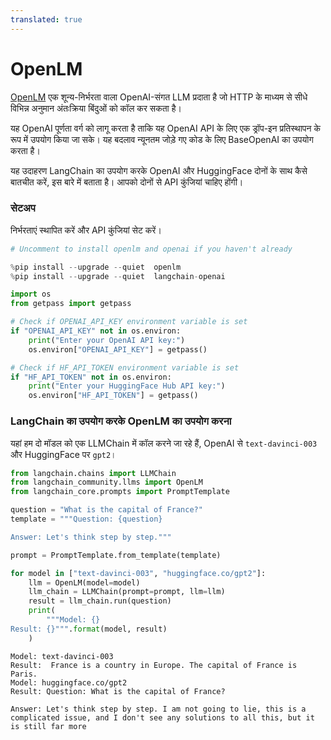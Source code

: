 ```yaml
---
translated: true
---
```


# OpenLM

[OpenLM](https://github.com/r2d4/openlm) एक शून्य-निर्भरता वाला OpenAI-संगत LLM प्रदाता है जो HTTP के माध्यम से सीधे विभिन्न अनुमान अंतःक्रिया बिंदुओं को कॉल कर सकता है।

यह OpenAI पूर्णता वर्ग को लागू करता है ताकि यह OpenAI API के लिए एक ड्रॉप-इन प्रतिस्थापन के रूप में उपयोग किया जा सके। यह बदलाव न्यूनतम जोड़े गए कोड के लिए BaseOpenAI का उपयोग करता है।

यह उदाहरण LangChain का उपयोग करके OpenAI और HuggingFace दोनों के साथ कैसे बातचीत करें, इस बारे में बताता है। आपको दोनों से API कुंजियां चाहिए होंगी।

### सेटअप

निर्भरताएं स्थापित करें और API कुंजियां सेट करें।

```python
# Uncomment to install openlm and openai if you haven't already

%pip install --upgrade --quiet  openlm
%pip install --upgrade --quiet  langchain-openai
```

```python
import os
from getpass import getpass

# Check if OPENAI_API_KEY environment variable is set
if "OPENAI_API_KEY" not in os.environ:
    print("Enter your OpenAI API key:")
    os.environ["OPENAI_API_KEY"] = getpass()

# Check if HF_API_TOKEN environment variable is set
if "HF_API_TOKEN" not in os.environ:
    print("Enter your HuggingFace Hub API key:")
    os.environ["HF_API_TOKEN"] = getpass()
```

### LangChain का उपयोग करके OpenLM का उपयोग करना

यहां हम दो मॉडल को एक LLMChain में कॉल करने जा रहे हैं, OpenAI से `text-davinci-003` और HuggingFace पर `gpt2`।

```python
from langchain.chains import LLMChain
from langchain_community.llms import OpenLM
from langchain_core.prompts import PromptTemplate
```

```python
question = "What is the capital of France?"
template = """Question: {question}

Answer: Let's think step by step."""

prompt = PromptTemplate.from_template(template)

for model in ["text-davinci-003", "huggingface.co/gpt2"]:
    llm = OpenLM(model=model)
    llm_chain = LLMChain(prompt=prompt, llm=llm)
    result = llm_chain.run(question)
    print(
        """Model: {}
Result: {}""".format(model, result)
    )
```

```output
Model: text-davinci-003
Result:  France is a country in Europe. The capital of France is Paris.
Model: huggingface.co/gpt2
Result: Question: What is the capital of France?

Answer: Let's think step by step. I am not going to lie, this is a complicated issue, and I don't see any solutions to all this, but it is still far more
```
